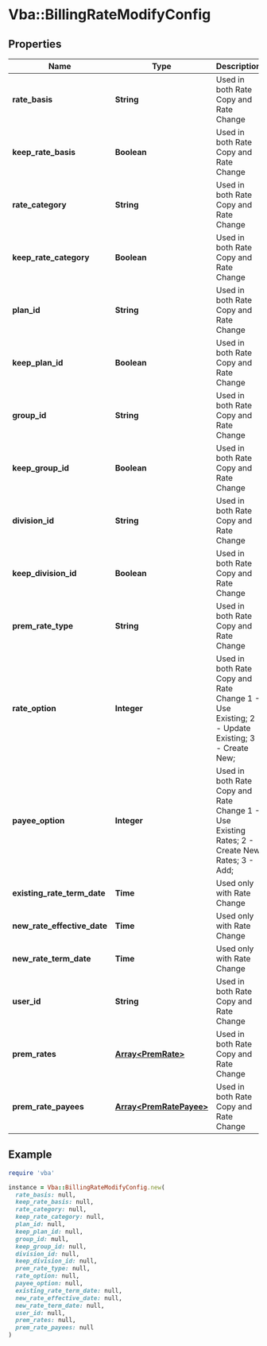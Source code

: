 # Vba::BillingRateModifyConfig

## Properties

| Name | Type | Description | Notes |
| ---- | ---- | ----------- | ----- |
| **rate_basis** | **String** | Used in both Rate Copy and Rate Change | [optional] |
| **keep_rate_basis** | **Boolean** | Used in both Rate Copy and Rate Change | [optional] |
| **rate_category** | **String** | Used in both Rate Copy and Rate Change | [optional] |
| **keep_rate_category** | **Boolean** | Used in both Rate Copy and Rate Change | [optional] |
| **plan_id** | **String** | Used in both Rate Copy and Rate Change | [optional] |
| **keep_plan_id** | **Boolean** | Used in both Rate Copy and Rate Change | [optional] |
| **group_id** | **String** | Used in both Rate Copy and Rate Change | [optional] |
| **keep_group_id** | **Boolean** | Used in both Rate Copy and Rate Change | [optional] |
| **division_id** | **String** | Used in both Rate Copy and Rate Change | [optional] |
| **keep_division_id** | **Boolean** | Used in both Rate Copy and Rate Change | [optional] |
| **prem_rate_type** | **String** | Used in both Rate Copy and Rate Change | [optional] |
| **rate_option** | **Integer** | Used in both Rate Copy and Rate Change  1 - Use Existing;  2 - Update Existing;  3 - Create New; | [optional] |
| **payee_option** | **Integer** | Used in both Rate Copy and Rate Change  1 - Use Existing Rates;  2 - Create New Rates;  3 - Add; | [optional] |
| **existing_rate_term_date** | **Time** | Used only with Rate Change | [optional] |
| **new_rate_effective_date** | **Time** | Used only with Rate Change | [optional] |
| **new_rate_term_date** | **Time** | Used only with Rate Change | [optional] |
| **user_id** | **String** | Used in both Rate Copy and Rate Change | [optional] |
| **prem_rates** | [**Array&lt;PremRate&gt;**](PremRate.md) | Used in both Rate Copy and Rate Change | [optional] |
| **prem_rate_payees** | [**Array&lt;PremRatePayee&gt;**](PremRatePayee.md) | Used in both Rate Copy and Rate Change | [optional] |

## Example

```ruby
require 'vba'

instance = Vba::BillingRateModifyConfig.new(
  rate_basis: null,
  keep_rate_basis: null,
  rate_category: null,
  keep_rate_category: null,
  plan_id: null,
  keep_plan_id: null,
  group_id: null,
  keep_group_id: null,
  division_id: null,
  keep_division_id: null,
  prem_rate_type: null,
  rate_option: null,
  payee_option: null,
  existing_rate_term_date: null,
  new_rate_effective_date: null,
  new_rate_term_date: null,
  user_id: null,
  prem_rates: null,
  prem_rate_payees: null
)
```

